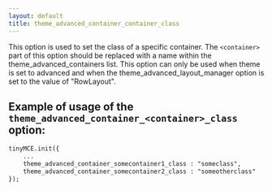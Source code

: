 ```yaml
---
layout: default
title: theme_advanced_container_container_class
---
```


This option is used to set the class of a specific container. The `<container>` part of this option should be replaced with a name within the theme_advanced_containers list. This option can only be used when theme is set to advanced and when the theme_advanced_layout_manager option is set to the value of "RowLayout".

## Example of usage of the `theme_advanced_container_<container>_class` option:

```html
tinyMCE.init({
	...
	theme_advanced_container_somecontainer1_class : "someclass",
	theme_advanced_container_somecontainer2_class : "someotherclass"
});
```
